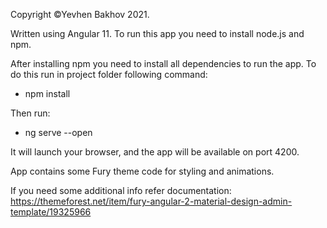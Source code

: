 Copyright ©Yevhen Bakhov 2021.

Written using Angular 11.
To run this app you need to install node.js and npm.

After installing npm you need to install all dependencies to run the app. To do this run in project folder 
following command:
- npm install

Then run:
- ng serve --open

It will launch your browser, and the app will be available on port 4200.

App contains some Fury theme code for styling and animations.

If you need some additional info refer documentation: https://themeforest.net/item/fury-angular-2-material-design-admin-template/19325966
